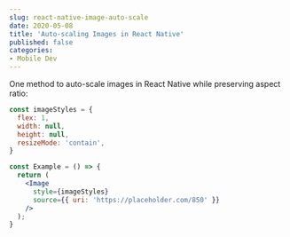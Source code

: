 ```yaml
---
slug: react-native-image-auto-scale
date: 2020-05-08
title: 'Auto-scaling Images in React Native'
published: false
categories:
- Mobile Dev
---
```


One method to auto-scale images in React Native while preserving aspect ratio:

```jsx
const imageStyles = {
  flex: 1,
  width: null,
  height: null,
  resizeMode: 'contain',
}

const Example = () => {
  return (
    <Image
      style={imageStyles}
      source={{ uri: 'https://placeholder.com/850' }}
    />
  );
}
```
